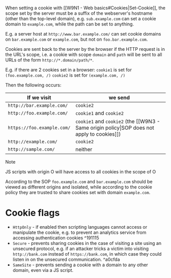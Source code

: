 When setting a cookie with [[W9N1 - Web basics#Cookies|Set-Cookie]], the scope set by the server must be a suffix of the webserver's hostname (other than the top-level domain), e.g. `sub.example.com` can set a cookie domain to `example.com`, while the path can be set to anything.

E.g. a server host at `http://www.bar.example.com/` can set cookie domains on `bar.example.com` or `example.com`, but not on `foo.bar.example.com`.

Cookies are sent back to the server by the browser if the HTTP request is in the URL's scope, i.e. a cookie with scope `domain` and `path` will be sent to all URLs of the form `http://*.domain/path/*`.

E.g. if there are 2 cookies set in a browser:
`cookie1` is set for `(foo.example.com, /)`
`cookie2` is set for `(example.com, /)`

Then the following occurs:

| If we visit                | we send                                                                                    |
| -------------------------- | ------------------------------------------------------------------------------------------ |
| `http://bar.example.com/`  | `cookie2`                                                                                  |
| `http://foo.example.com/`  | `cookie1` and `cookie2`                                                                    |
| `https://foo.example.com/` | `cookie1` and `cookie2` (the [[W9N3 - Same origin policy\|SOP does not apply to cookies]]) |
| `http://example.com/`      | `cookie2`                                                                                  |
| `http://sample.com/`       | neither                                                                                    |

>[!note] 
>JS scripts with origin O will have access to all cookies in the scope of O

According to the SOP `foo.example.com` and `bar.example.com` should be viewed as different origins and isolated, while according to the cookie policy they are trusted to share cookies set with domain `example.com`.

# Cookie flags
- `HttpOnly` - if enabled then scripting languages cannot access or manipulate the cookie, e.g. to prevent an analytics service from accessing authentication cookies ^191115
- `Secure` - prevents sharing cookies in the case of visiting a site using an unsecured protocol, e.g. if an attacker tricks a victim into visiting `http://bank.com` instead of `https://bank.com`, in which case they could listen in on the unsecured communication. ^a0cfda
- `SameSite` - prevents sending a cookie with a domain to any other domain, even via a JS script.
